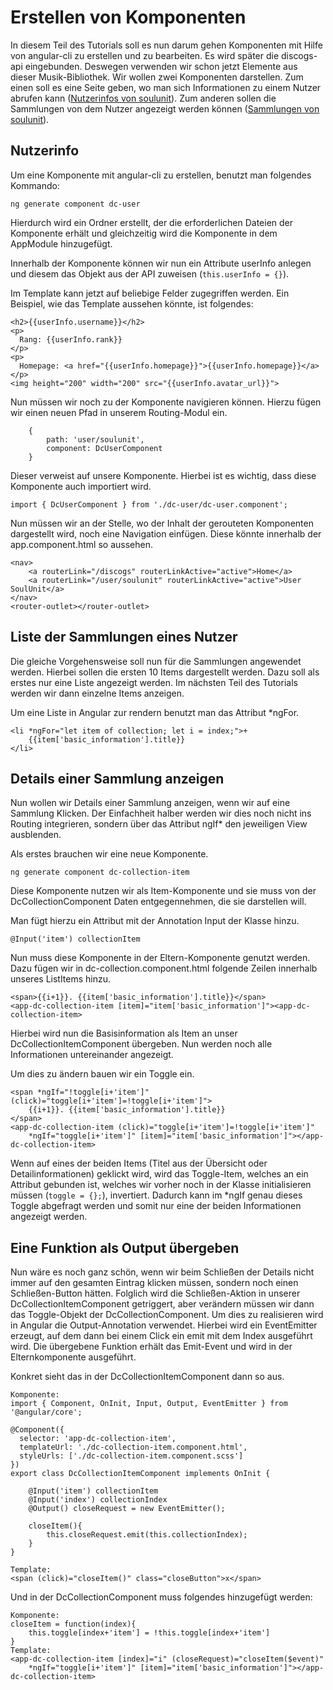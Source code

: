 # Erstellen von Komponenten

In diesem Teil des Tutorials soll es nun darum gehen Komponenten mit Hilfe von angular-cli zu erstellen und zu bearbeiten.
Es wird später die discogs-api eingebunden. Deswegen verwenden wir schon jetzt Elemente aus dieser Musik-Bibliothek. Wir wollen zwei Komponenten darstellen. Zum einen soll es eine Seite geben, wo man sich Informationen zu einem Nutzer abrufen kann
([Nutzerinfos von soulunit](https://api.discogs.com/users/soulunit)). Zum anderen sollen die Sammlungen von dem Nutzer angezeigt werden können ([Sammlungen von soulunit](https://api.discogs.com/users/soulunit/collection)).

## Nutzerinfo

Um eine Komponente mit angular-cli zu erstellen, benutzt man folgendes Kommando:

`ng generate component dc-user`

Hierdurch wird ein Ordner erstellt, der die erforderlichen Dateien der Komponente erhält und gleichzeitig wird die Komponente in dem AppModule hinzugefügt.

Innerhalb der Komponente können wir nun ein Attribute userInfo anlegen und diesem das Objekt aus der API zuweisen (`this.userInfo = {}`). 

Im Template kann jetzt auf beliebige Felder zugegriffen werden. Ein Beispiel, wie das Template aussehen könnte, ist folgendes:

```
<h2>{{userInfo.username}}</h2>
<p>
  Rang: {{userInfo.rank}}
</p>
<p>
  Homepage: <a href="{{userInfo.homepage}}">{{userInfo.homepage}}</a>
</p>
<img height="200" width="200" src="{{userInfo.avatar_url}}"> 
```

Nun müssen wir noch zu der Komponente navigieren können. Hierzu fügen wir einen neuen Pfad in unserem Routing-Modul ein.

```
    {
        path: 'user/soulunit',
        component: DcUserComponent 
    }
```

Dieser verweist auf unsere Komponente. Hierbei ist es wichtig, dass diese Komponente auch importiert wird.

`import { DcUserComponent } from './dc-user/dc-user.component';`

Nun müssen wir an der Stelle, wo der Inhalt der gerouteten Komponenten dargestellt wird, noch eine Navigation einfügen. Diese könnte innerhalb der app.component.html so aussehen.

```
<nav>
    <a routerLink="/discogs" routerLinkActive="active">Home</a>
    <a routerLink="/user/soulunit" routerLinkActive="active">User SoulUnit</a>
</nav>
<router-outlet></router-outlet>
```

## Liste der Sammlungen eines Nutzer

Die gleiche Vorgehensweise soll nun für die Sammlungen angewendet werden. Hierbei sollen die ersten 10 Items dargestellt werden. Dazu soll als erstes nur eine Liste angezeigt werden. Im nächsten Teil des Tutorials werden wir dann einzelne Items anzeigen.

Um eine Liste in Angular zur rendern benutzt man das Attribut *ngFor.

```
<li *ngFor="let item of collection; let i = index;">+
    {{item['basic_information'].title}}
</li>
```

## Details einer Sammlung anzeigen

Nun wollen wir Details einer Sammlung anzeigen, wenn wir auf eine Sammlung Klicken. Der Einfachheit halber werden wir dies noch nicht ins Routing integrieren, sondern über das Attribut ngIf* den jeweiligen View ausblenden.

Als erstes brauchen wir eine neue Komponente.

`ng generate component dc-collection-item`

Diese Komponente nutzen wir als Item-Komponente und sie muss von der DcCollectionComponent Daten entgegennehmen, die sie darstellen will.

Man fügt hierzu ein Attribut mit der Annotation Input der Klasse hinzu.

`@Input('item') collectionItem`

Nun muss diese Komponente in der Eltern-Komponente genutzt werden. Dazu fügen wir in dc-collection.component.html folgende Zeilen innerhalb unseres ListItems hinzu.

```
<span>{{i+1}}. {{item['basic_information'].title}}</span>
<app-dc-collection-item [item]="item['basic_information']"><app-dc-collection-item>
```

Hierbei wird nun die Basisinformation als Item an unser DcCollectionItemComponent übergeben. Nun werden noch alle Informationen untereinander angezeigt.

Um dies zu ändern bauen wir ein Toggle ein.

```
<span *ngIf="!toggle[i+'item']" (click)="toggle[i+'item']=!toggle[i+'item']">
    {{i+1}}. {{item['basic_information'].title}}
</span>
<app-dc-collection-item (click)="toggle[i+'item']=!toggle[i+'item']" 
    *ngIf="toggle[i+'item']" [item]="item['basic_information']"></app-dc-collection-item>
```

Wenn auf eines der beiden Items (Titel aus der Übersicht oder Detailinformationen) geklickt wird, wird das Toggle-Item, welches an ein Attribut gebunden ist, welches wir vorher noch in der Klasse initialisieren müssen (`toggle = {};`), invertiert. Dadurch kann im *ngIf genau dieses Toggle abgefragt werden und somit nur eine der beiden Informationen angezeigt werden.

## Eine Funktion als Output übergeben

Nun wäre es noch ganz schön, wenn wir beim Schließen der Details nicht immer auf den gesamten Eintrag klicken müssen, sondern noch einen Schließen-Button hätten. Folglich wird die Schließen-Aktion in unserer DcCollectionItemComponent getriggert, aber verändern müssen wir dann das Toggle-Objekt der DcCollectionComponent. Um dies zu realisieren wird in Angular die Output-Annotation verwendet. Hierbei wird ein EventEmitter erzeugt, auf dem dann bei einem Click ein emit mit dem Index ausgeführt wird.
Die übergebene Funktion erhält das Emit-Event und wird in der Elternkomponente ausgeführt.

Konkret sieht das in der DcCollectionItemComponent dann so aus.

```
Komponente:
import { Component, OnInit, Input, Output, EventEmitter } from '@angular/core';

@Component({
  selector: 'app-dc-collection-item',
  templateUrl: './dc-collection-item.component.html',
  styleUrls: ['./dc-collection-item.component.scss']
})
export class DcCollectionItemComponent implements OnInit {

    @Input('item') collectionItem
    @Input('index') collectionIndex
    @Output() closeRequest = new EventEmitter();

    closeItem(){
        this.closeRequest.emit(this.collectionIndex);
    }
}

Template:
<span (click)="closeItem()" class="closeButton">x</span>
```

Und in der DcCollectionComponent muss folgendes hinzugefügt werden:

```
Komponente:
closeItem = function(index){
    this.toggle[index+'item'] = !this.toggle[index+'item']
}
Template:
<app-dc-collection-item [index]="i" (closeRequest)="closeItem($event)"
    *ngIf="toggle[i+'item']" [item]="item['basic_information']"></app-dc-collection-item>
```
